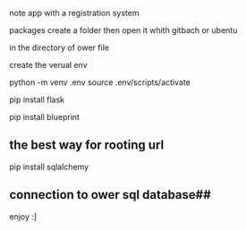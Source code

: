 note app with a registration system

packages 
create a folder then open it  whith gitbach or ubentu 

in the directory of ower file 

create the verual env 

python -m venv .env
source .env/scripts/activate

pip install flask

pip install blueprint   
## the best way for rooting url ## 

pip install sqlalchemy       
## connection to ower sql database##

enjoy :]
